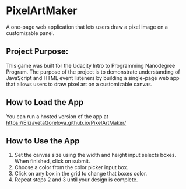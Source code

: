 # PixelArtMaker
A one-page web application that lets users draw a pixel image on a customizable panel.

## Project Purpose:
This game was built for the Udacity Intro to Programming Nanodegree Program. The purpose of the project is to demonstrate understanding of JavaScript and HTML event listeners by building a single-page web app that allows users to draw pixel art on a customizable canvas.

## How to Load the App
You can run a hosted version of the app at https://ElizavetaGorelova.github.io/PixelArtMaker/

## How to Use the App
1. Set the canvas size using the width and height input selects boxes. When finished, click on submit.
2. Choose a color from the color picker input box.
3. Click on any box in the grid to change that boxes color.
4. Repeat steps 2 and 3 until your design is complete.
